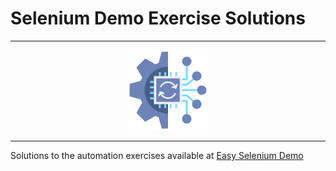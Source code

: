 # Selenium Demo Exercise Solutions

---

<div align="center">
    <img src="./automation.png" alt="Automation Image">
</div>

---
<div>
<p>Solutions to the automation exercises available at 
    <a href="https://demo.seleniumeasy.com/" target="_blank">Easy Selenium Demo</a>
</p>
</div>



